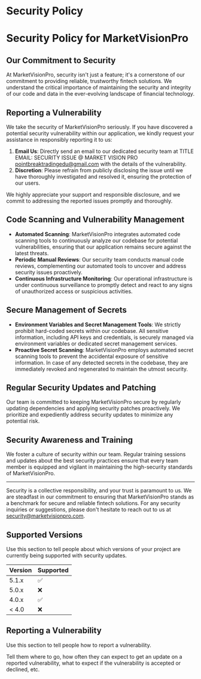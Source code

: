 # Security Policy
# Security Policy for MarketVisionPro

## Our Commitment to Security

At MarketVisionPro, security isn't just a feature; it's a cornerstone of our commitment to providing reliable, trustworthy fintech solutions. We understand the critical importance of maintaining the security and integrity of our code and data in the ever-evolving landscape of financial technology.

## Reporting a Vulnerability

We take the security of MarketVisionPro seriously. If you have discovered a potential security vulnerability within our application, we kindly request your assistance in responsibly reporting it to us:

1. **Email Us**: Directly send an email to our dedicated security team at TITLE EMAIL: SECURITY ISSUE @ MARKET VISION PRO [pointbreaktradingedu@gmail.com](mailto:pointbreaktradingedu@gmail.com) with the details of the vulnerability.
2. **Discretion**: Please refrain from publicly disclosing the issue until we have thoroughly investigated and resolved it, ensuring the protection of our users.

We highly appreciate your support and responsible disclosure, and we commit to addressing the reported issues promptly and thoroughly.

## Code Scanning and Vulnerability Management

- **Automated Scanning**: MarketVisionPro integrates automated code scanning tools to continuously analyze our codebase for potential vulnerabilities, ensuring that our application remains secure against the latest threats.
- **Periodic Manual Reviews**: Our security team conducts manual code reviews, complementing our automated tools to uncover and address security issues proactively.
- **Continuous Infrastructure Monitoring**: Our operational infrastructure is under continuous surveillance to promptly detect and react to any signs of unauthorized access or suspicious activities.

## Secure Management of Secrets

- **Environment Variables and Secret Management Tools**: We strictly prohibit hard-coded secrets within our codebase. All sensitive information, including API keys and credentials, is securely managed via environment variables or dedicated secret management services.
- **Proactive Secret Scanning**: MarketVisionPro employs automated secret scanning tools to prevent the accidental exposure of sensitive information. In case of any detected secrets in the codebase, they are immediately revoked and regenerated to maintain the utmost security.

## Regular Security Updates and Patching

Our team is committed to keeping MarketVisionPro secure by regularly updating dependencies and applying security patches proactively. We prioritize and expediently address security updates to minimize any potential risk.

## Security Awareness and Training

We foster a culture of security within our team. Regular training sessions and updates about the best security practices ensure that every team member is equipped and vigilant in maintaining the high-security standards of MarketVisionPro.

---

Security is a collective responsibility, and your trust is paramount to us. We are steadfast in our commitment to ensuring that MarketVisionPro stands as a benchmark for secure and reliable fintech solutions. For any security inquiries or suggestions, please don't hesitate to reach out to us at [security@marketvisionpro.com](mailto:security@marketvisionpro.com).

## Supported Versions

Use this section to tell people about which versions of your project are
currently being supported with security updates.

| Version | Supported          |
| ------- | ------------------ |
| 5.1.x   | :white_check_mark: |
| 5.0.x   | :x:                |
| 4.0.x   | :white_check_mark: |
| < 4.0   | :x:                |

## Reporting a Vulnerability

Use this section to tell people how to report a vulnerability.

Tell them where to go, how often they can expect to get an update on a
reported vulnerability, what to expect if the vulnerability is accepted or
declined, etc.
